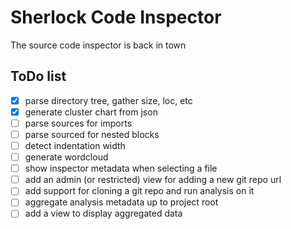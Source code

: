 # Sherlock Code Inspector

The source code inspector is back in town

## ToDo list

* [x] parse directory tree, gather size, loc, etc
* [x] generate cluster chart from json
* [ ] parse sources for imports
* [ ] parse sourced for nested blocks
* [ ] detect indentation width
* [ ] generate wordcloud
* [ ] show inspector metadata when selecting a file
* [ ] add an admin (or restricted) view for adding a new git repo url
* [ ] add support for cloning a git repo and run analysis on it
* [ ] aggregate analysis metadata up to project root
* [ ] add a view to display aggregated data
